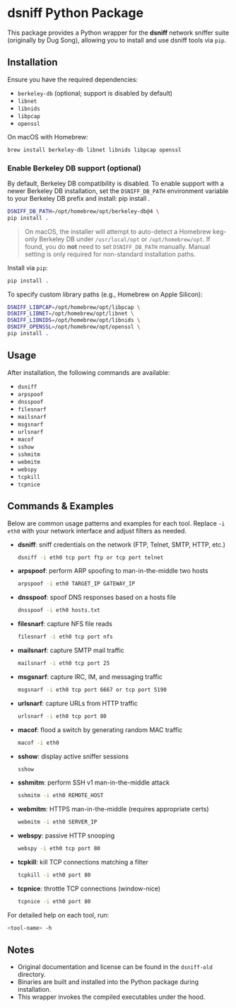 # dsniff Python Package

This package provides a Python wrapper for the **dsniff** network sniffer suite (originally by Dug Song), allowing you to install and use dsniff tools via `pip`.

## Installation

Ensure you have the required dependencies:

- `berkeley-db` (optional; support is disabled by default)
- `libnet`
- `libnids`
- `libpcap`
- `openssl`

On macOS with Homebrew:
```bash
brew install berkeley-db libnet libnids libpcap openssl
```

### Enable Berkeley DB support (optional)
By default, Berkeley DB compatibility is disabled. To enable support with a newer
Berkeley DB installation, set the `DSNIFF_DB_PATH` environment variable to your
Berkeley DB prefix and install:
pip install .
```bash
DSNIFF_DB_PATH=/opt/homebrew/opt/berkeley-db@4 \
pip install .
```

> On macOS, the installer will attempt to auto-detect a Homebrew keg-only
> Berkeley DB under `/usr/local/opt` or `/opt/homebrew/opt`. If found, you
> do **not** need to set `DSNIFF_DB_PATH` manually. Manual setting is only
> required for non-standard installation paths.

Install via `pip`:
```bash
pip install .
```

To specify custom library paths (e.g., Homebrew on Apple Silicon):
```bash
DSNIFF_LIBPCAP=/opt/homebrew/opt/libpcap \
DSNIFF_LIBNET=/opt/homebrew/opt/libnet \
DSNIFF_LIBNIDS=/opt/homebrew/opt/libnids \
DSNIFF_OPENSSL=/opt/homebrew/opt/openssl \
pip install .
```

## Usage

After installation, the following commands are available:

- `dsniff`
- `arpspoof`
- `dnsspoof`
- `filesnarf`
- `mailsnarf`
- `msgsnarf`
- `urlsnarf`
- `macof`
- `sshow`
- `sshmitm`
- `webmitm`
- `webspy`
- `tcpkill`
- `tcpnice`

## Commands & Examples

Below are common usage patterns and examples for each tool. Replace `-i eth0` with your network interface and adjust filters as needed.

- **dsniff**: sniff credentials on the network (FTP, Telnet, SMTP, HTTP, etc.)
  ```bash
  dsniff -i eth0 tcp port ftp or tcp port telnet
  ```
- **arpspoof**: perform ARP spoofing to man-in-the-middle two hosts
  ```bash
  arpspoof -i eth0 TARGET_IP GATEWAY_IP
  ```
- **dnsspoof**: spoof DNS responses based on a hosts file
  ```bash
  dnsspoof -i eth0 hosts.txt
  ```
- **filesnarf**: capture NFS file reads
  ```bash
  filesnarf -i eth0 tcp port nfs
  ```
- **mailsnarf**: capture SMTP mail traffic
  ```bash
  mailsnarf -i eth0 tcp port 25
  ```
- **msgsnarf**: capture IRC, IM, and messaging traffic
  ```bash
  msgsnarf -i eth0 tcp port 6667 or tcp port 5190
  ```
- **urlsnarf**: capture URLs from HTTP traffic
  ```bash
  urlsnarf -i eth0 tcp port 80
  ```
- **macof**: flood a switch by generating random MAC traffic
  ```bash
  macof -i eth0
  ```
- **sshow**: display active sniffer sessions
  ```bash
  sshow
  ```
- **sshmitm**: perform SSH v1 man-in-the-middle attack
  ```bash
  sshmitm -i eth0 REMOTE_HOST
  ```
- **webmitm**: HTTPS man-in-the-middle (requires appropriate certs)
  ```bash
  webmitm -i eth0 SERVER_IP
  ```
- **webspy**: passive HTTP snooping
  ```bash
  webspy -i eth0 tcp port 80
  ```
- **tcpkill**: kill TCP connections matching a filter
  ```bash
  tcpkill -i eth0 port 80
  ```
- **tcpnice**: throttle TCP connections (window-nice)
  ```bash
  tcpnice -i eth0 port 80
  ```

For detailed help on each tool, run:
```bash
<tool-name> -h
```

## Notes

- Original documentation and license can be found in the `dsniff-old` directory.
- Binaries are built and installed into the Python package during installation.
- This wrapper invokes the compiled executables under the hood.